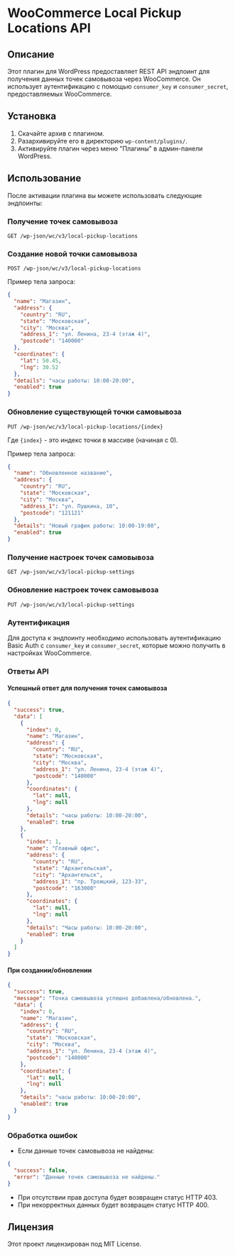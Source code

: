 # WooCommerce Local Pickup Locations API

## Описание
Этот плагин для WordPress предоставляет REST API эндпоинт для получения данных точек самовывоза через WooCommerce. Он использует аутентификацию с помощью `consumer_key` и `consumer_secret`, предоставляемых WooCommerce.

## Установка
1. Скачайте архив с плагином.
2. Разархивируйте его в директорию `wp-content/plugins/`.
3. Активируйте плагин через меню "Плагины" в админ-панели WordPress.

## Использование
После активации плагина вы можете использовать следующие эндпоинты:

### Получение точек самовывоза

```
GET /wp-json/wc/v3/local-pickup-locations
```

### Создание новой точки самовывоза

```
POST /wp-json/wc/v3/local-pickup-locations
```

Пример тела запроса:
```json
{
  "name": "Магазин",
  "address": {
    "country": "RU",
    "state": "Московская",
    "city": "Москва",
    "address_1": "ул. Ленина, 23-4 (этаж 4)",
    "postcode": "140000"
  },
  "coordinates": {
    "lat": 50.45,
    "lng": 30.52
  },
  "details": "часы работы: 10:00-20:00",
  "enabled": true
}
```

### Обновление существующей точки самовывоза

```
PUT /wp-json/wc/v3/local-pickup-locations/{index}
```

Где `{index}` - это индекс точки в массиве (начиная с 0).

Пример тела запроса:
```json
{
  "name": "Обновленное название",
  "address": {
    "country": "RU",
    "state": "Московская",
    "city": "Москва",
    "address_1": "ул. Пушкина, 10",
    "postcode": "121121"
  },
  "details": "Новый график работы: 10:00-19:00",
  "enabled": true
}
```

### Получение настроек точек самовывоза

```
GET /wp-json/wc/v3/local-pickup-settings
```

### Обновление настроек точек самовывоза

```
PUT /wp-json/wc/v3/local-pickup-settings
```

### Аутентификация
Для доступа к эндпоинту необходимо использовать аутентификацию Basic Auth с `consumer_key` и `consumer_secret`, которые можно получить в настройках WooCommerce.

### Ответы API

#### Успешный ответ для получения точек самовывоза
```json
{
  "success": true,
  "data": [
    {
      "index": 0,
      "name": "Магазин",
      "address": {
        "country": "RU",
        "state": "Московская",
        "city": "Москва",
        "address_1": "ул. Ленина, 23-4 (этаж 4)",
        "postcode": "140000"
      },
      "coordinates": {
        "lat": null,
        "lng": null
      },
      "details": "часы работы: 10:00-20:00",
      "enabled": true
    },
    {
      "index": 1,
      "name": "Главный офис",
      "address": {
        "country": "RU",
        "state": "Архангельская",
        "city": "Архангельск",
        "address_1": "пр. Троицкий, 123-33",
        "postcode": "163000"
      },
      "coordinates": {
        "lat": null,
        "lng": null
      },
      "details": "Часы работы: 10:00-20:00",
      "enabled": true
    }
  ]
}
```

#### При создании/обновлении
```json
{
  "success": true,
  "message": "Точка самовывоза успешно добавлена/обновлена.",
  "data": {
    "index": 0,
    "name": "Магазин",
    "address": {
      "country": "RU",
      "state": "Московская",
      "city": "Москва",
      "address_1": "ул. Ленина, 23-4 (этаж 4)",
      "postcode": "140000"
    },
    "coordinates": {
      "lat": null,
      "lng": null
    },
    "details": "часы работы: 10:00-20:00",
    "enabled": true
  }
}
```

### Обработка ошибок
- Если данные точек самовывоза не найдены:
```json
{
  "success": false,
  "error": "Данные точек самовывоза не найдены."
}
```

- При отсутствии прав доступа будет возвращен статус HTTP 403.
- При некорректных данных будет возвращен статус HTTP 400.

## Лицензия
Этот проект лицензирован под MIT License.
